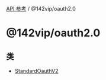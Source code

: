 [API 参考](../../index.md) / @142vip/oauth2.0

# @142vip/oauth2.0

## 类

- [StandardOauthV2](classes/StandardOauthV2.md)
